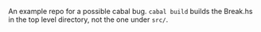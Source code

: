 An example repo for a possible cabal bug.  `cabal build` builds the Break.hs
in the top level directory, not the one under `src/`.
